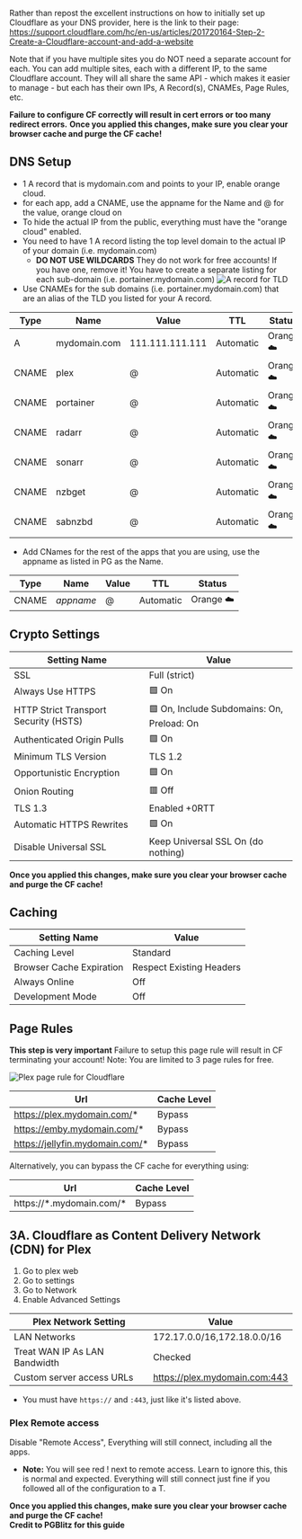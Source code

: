 Rather than repost the excellent instructions on how to initially set up Cloudflare as your DNS provider, here is the link to their page: https://support.cloudflare.com/hc/en-us/articles/201720164-Step-2-Create-a-Cloudflare-account-and-add-a-website

Note that if you have multiple sites you do NOT need a separate account for each. You can add multiple sites, each with a different IP, to the same Cloudflare account. They will all share the same API - which makes it easier to manage - but each has their own IPs, A Record(s), CNAMEs, Page Rules, etc.

**Failure to configure CF correctly will result in cert errors or too many redirect errors.**
**Once you applied this changes, make sure you clear your browser cache and purge the CF cache!**

## DNS Setup

* 1 A record that is mydomain.com and points to your IP, enable orange cloud.
* for each app, add a CNAME, use the appname for the Name and @ for the value, orange cloud on
* To hide the actual IP from the public, everything must have the "orange cloud" enabled.
* You need to have 1 A record listing the top level domain to the actual IP of your domain (i.e. mydomain.com)
  * **DO NOT USE WILDCARDS** They do not work for free accounts! If you have one, remove it! You have to create a separate listing for each sub-domain (i.e. portainer.mydomain.com)
![A record for TLD](https://imgur.com/n74WBlS.png)
* Use CNAMEs for the sub domains (i.e. portainer.mydomain.com) that are an alias of the TLD you listed for your A record.

| Type  | Name         | Value           | TTL       | Status |
|-------|--------------|-----------------|-----------|--------|
| A     | mydomain.com | 111.111.111.111 | Automatic | Orange ☁️ |
| CNAME | plex         | @               | Automatic | Orange ☁️ |
| CNAME | portainer    | @               | Automatic | Orange ☁️ |
| CNAME | radarr       | @               | Automatic | Orange ☁️ |
| CNAME | sonarr       | @               | Automatic | Orange ☁️ |
| CNAME | nzbget       | @               | Automatic | Orange ☁️ |
| CNAME | sabnzbd      | @               | Automatic | Orange ☁️ |


* Add CNames for the rest of the apps that you are using, use the appname as listed in PG as the Name.

| Type  | Name         | Value           | TTL       | Status |
|-------|--------------|-----------------|-----------|--------|
| CNAME | _appname_    | @               | Automatic | Orange ☁️ |

## Crypto Settings

| Setting Name                          | Value                                   |
|---------------------------------------|-----------------------------------------|
| SSL                                   | Full (strict)                           |
| Always Use HTTPS                      | 🟩 On                                      |
| HTTP Strict Transport Security (HSTS) | 🟩 On, Include Subdomains: On, Preload: On |
| Authenticated Origin Pulls            | 🟩 On                                      |
| Minimum TLS Version                   | TLS 1.2                                 |
| Opportunistic Encryption              | 🟩 On                                      |
| Onion Routing                         | 🟥 Off                                      |
| TLS 1.3                               | Enabled +0RTT                           |
| Automatic HTTPS Rewrites              | 🟩 On                                      |
| Disable Universal SSL                 | Keep Universal SSL On (do nothing)      |

**Once you applied this changes, make sure you clear your browser cache and purge the CF cache!**

## Caching

| Setting Name             | Value                    |
|--------------------------|--------------------------|
| Caching Level            | Standard                 |
| Browser Cache Expiration | Respect Existing Headers |
| Always Online            | Off                      |
| Development Mode         | Off                      |

## Page Rules

**This step is very important** Failure to setup this page rule will result in CF terminating your account!
Note: You are limited to 3 page rules for free.

![Plex page rule for Cloudflare](https://imgur.com/6u6GHnE.png)

| Url                         | Cache Level |
|-----------------------------|-------------|
| https://plex.mydomain.com/* | Bypass      |
| https://emby.mydomain.com/* | Bypass      |
| https://jellyfin.mydomain.com/* | Bypass      |

Alternatively, you can bypass the CF cache for everything using:

| Url                         | Cache Level |
|-----------------------------|-------------|
| https://\*.mydomain.com/* | Bypass      |


## 3A. Cloudflare as Content Delivery Network (CDN) for Plex

1. Go to plex web
1. Go to settings
1. Go to Network
1. Enable Advanced Settings

| Plex Network Setting          | Value                         |
|-------------------------------|-------------------------------|
| LAN Networks                  | 172.17.0.0/16,172.18.0.0/16   |
| Treat WAN IP As LAN Bandwidth | Checked                       |
| Custom server access URLs     | https://plex.mydomain.com:443 |

* You must have `https://` and `:443`, just like it's listed above.

### Plex Remote access

Disable "Remote Access", Everything will still connect, including all the apps.
* **Note:** You will see red ! next to remote access. Learn to ignore this, this is normal and expected. Everything will still connect just fine if you followed all of the configuration to a T.

**Once you applied this changes, make sure you clear your browser cache and purge the CF cache!**  
**Credit to PGBlitz for this guide**
